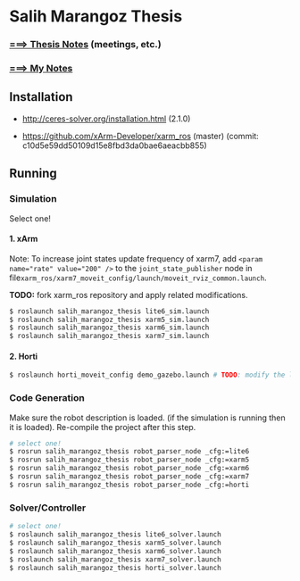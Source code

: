 # Salih Marangoz Thesis

### [===> Thesis Notes](thesis/THESIS_NOTES.md) (meetings, etc.)

### [===> My Notes](thesis/MY_NOTES.md)



## Installation

- http://ceres-solver.org/installation.html (2.1.0)

- https://github.com/xArm-Developer/xarm_ros (master) (commit: c10d5e59dd50109d15e8fbd3da0bae6aeacbb855)

## Running

### Simulation

Select one!

#### 1. xArm

Note: To increase joint states update frequency of xarm7, add `<param name="rate" value="200" />` to the `joint_state_publisher` node in file`xarm_ros/xarm7_moveit_config/launch/moveit_rviz_common.launch`.

**TODO:** fork xarm_ros repository and apply related modifications.

```bash
$ roslaunch salih_marangoz_thesis lite6_sim.launch
$ roslaunch salih_marangoz_thesis xarm5_sim.launch
$ roslaunch salih_marangoz_thesis xarm6_sim.launch
$ roslaunch salih_marangoz_thesis xarm7_sim.launch
```

#### 2. Horti

```bash
$ roslaunch horti_moveit_config demo_gazebo.launch # TODO: modify the launch file
```

### Code Generation

Make sure the robot description is loaded. (if the simulation is running then it is loaded). Re-compile the project after this step. 

```bash
# select one!
$ rosrun salih_marangoz_thesis robot_parser_node _cfg:=lite6
$ rosrun salih_marangoz_thesis robot_parser_node _cfg:=xarm5
$ rosrun salih_marangoz_thesis robot_parser_node _cfg:=xarm6
$ rosrun salih_marangoz_thesis robot_parser_node _cfg:=xarm7
$ rosrun salih_marangoz_thesis robot_parser_node _cfg:=horti
```

### Solver/Controller

```bash
# select one!
$ roslaunch salih_marangoz_thesis lite6_solver.launch
$ roslaunch salih_marangoz_thesis xarm5_solver.launch
$ roslaunch salih_marangoz_thesis xarm6_solver.launch
$ roslaunch salih_marangoz_thesis xarm7_solver.launch
$ roslaunch salih_marangoz_thesis horti_solver.launch
```

